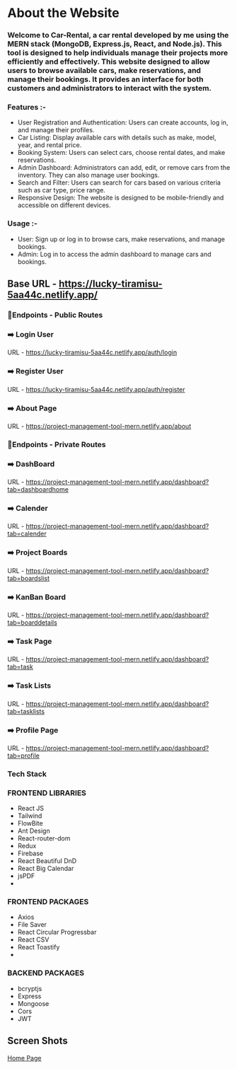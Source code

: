 # About the Website

### Welcome to Car-Rental, a car rental developed by me using the MERN stack (MongoDB, Express.js, React, and Node.js). This tool is designed to help individuals manage their projects more efficiently and effectively. This website designed to allow users to browse available cars, make reservations, and manage their bookings. It provides an interface for both customers and administrators to interact with the system.

### Features :-

* User Registration and Authentication: Users can create accounts, log in, and manage their profiles.
* Car Listing: Display available cars with details such as make, model, year, and rental price.
* Booking System: Users can select cars, choose rental dates, and make reservations.
* Admin Dashboard: Administrators can add, edit, or remove cars from the inventory. They can also manage user bookings.
* Search and Filter: Users can search for cars based on various criteria such as car type, price range.
* Responsive Design: The website is designed to be mobile-friendly and accessible on different devices.

### Usage :-

* User: Sign up or log in to browse cars, make reservations, and manage bookings.
* Admin: Log in to access the admin dashboard to manage cars and bookings.

## Base URL - https://lucky-tiramisu-5aa44c.netlify.app/

### 🔖Endpoints - Public Routes

### ➡️ Login User
URL - https://lucky-tiramisu-5aa44c.netlify.app/auth/login

### ➡️ Register User
URL - https://lucky-tiramisu-5aa44c.netlify.app/auth/register

### ➡️ About Page
URL - https://project-management-tool-mern.netlify.app/about

### 🔖Endpoints - Private Routes

### ➡️ DashBoard
URL - https://project-management-tool-mern.netlify.app/dashboard?tab=dashboardhome

### ➡️ Calender
URL - https://project-management-tool-mern.netlify.app/dashboard?tab=calender

### ➡️ Project Boards
URL - https://project-management-tool-mern.netlify.app/dashboard?tab=boardslist

### ➡️ KanBan Board
URL - https://project-management-tool-mern.netlify.app/dashboard?tab=boarddetails

### ➡️ Task Page
URL - https://project-management-tool-mern.netlify.app/dashboard?tab=task

### ➡️ Task Lists
URL - https://project-management-tool-mern.netlify.app/dashboard?tab=tasklists

### ➡️ Profile Page
URL - https://project-management-tool-mern.netlify.app/dashboard?tab=profile

### Tech Stack

### FRONTEND LIBRARIES
  - React JS
  - Tailwind
  - FlowBite 
  - Ant Design
  - React-router-dom
  - Redux
  - Firebase
  - React Beautiful DnD
  - React Big Calendar
  - jsPDF
  - 
###  FRONTEND PACKAGES
  - Axios
  - File Saver
  - React Circular Progressbar
  - React CSV
  - React Toastify
  - 
###  BACKEND PACKAGES
  - bcryptjs
  - Express
  - Mongoose
  - Cors
  - JWT
    
## Screen Shots

[Home Page](https://github.com/Hawkpraveen/Project_Management_Tool_FrontEnd/assets/100344836/7507fea0-132d-4cf7-9f37-645a0d91ac3a)




